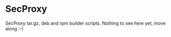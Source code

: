SecProxy
========

SecProxy tar.gz, deb and rpm builder scripts. Nothing to see here yet, move along :-)